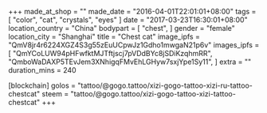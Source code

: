 +++
made_at_shop = ""
made_date = "2016-04-01T22:01:01+08:00"
tags = [
  "color",
  "cat",
  "crystals",
  "eyes"
]
date = "2017-03-23T16:30:01+08:00"
location_country = "China"
bodypart = [
  "chest",
]
gender = "female"
location_city = "Shanghai"
title = "Chest cat"
image_ipfs = "QmV8jr4r6224XGZ4S3g55zEuUCpwJz1Gdho1mwgaN21p6v"
images_ipfs = [
  "QmYCoLUW94pHFwfktMJTftjscj7pVDdBYc8jSDiKzqhmRR",
  "QmboWaDAXP5TEvJem3XNhigqFMvEhLGHyw7sxjYpe1Sy11",
]
extra = ""
duration_mins = 240

[blockchain]
golos = "tattoo/@gogo.tattoo/xizi-gogo-tattoo-xizi-ru-tattoo-chestcat"
steem = "tattoo/@gogo.tattoo/xizi-gogo-tattoo-xizi-tattoo-chestcat"
+++
